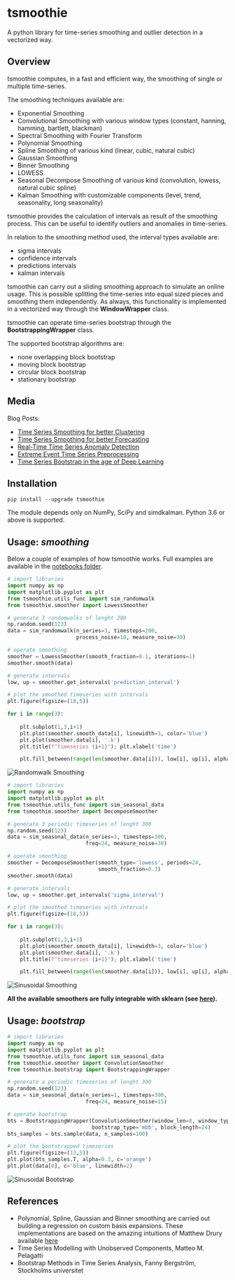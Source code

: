 # tsmoothie

A python library for time-series smoothing and outlier detection in a vectorized way.

## Overview

tsmoothie computes, in a fast and efficient way, the smoothing of single or multiple time-series. 

The smoothing techniques available are:

- Exponential Smoothing
- Convolutional Smoothing with various window types (constant, hanning, hamming, bartlett, blackman)
- Spectral Smoothing with Fourier Transform
- Polynomial Smoothing 
- Spline Smoothing of various kind (linear, cubic, natural cubic) 
- Gaussian Smoothing 
- Binner Smoothing 
- LOWESS 
- Seasonal Decompose Smoothing of various kind (convolution, lowess, natural cubic spline)
- Kalman Smoothing with customizable components (level, trend, seasonality, long seasonality) 

tsmoothie provides the calculation of intervals as result of the smoothing process. This can be useful to identify outliers and anomalies in time-series.

In relation to the smoothing method used, the interval types available are:

- sigma intervals
- confidence intervals
- predictions intervals
- kalman intervals

tsmoothie can carry out a sliding smoothing approach to simulate an online usage. This is possible splitting the time-series into equal sized pieces and smoothing them independently. As always, this functionality is implemented in a vectorized way through the **WindowWrapper** class.

tsmoothie can operate time-series bootstrap through the **BootstrappingWrapper** class.

The supported bootstrap algorithms are:

- none overlapping block bootstrap
- moving block bootstrap
- circular block bootstrap
- stationary bootstrap

## Media

Blog Posts:

- [Time Series Smoothing for better Clustering](https://towardsdatascience.com/time-series-smoothing-for-better-clustering-121b98f308e8)
- [Time Series Smoothing for better Forecasting](https://towardsdatascience.com/time-series-smoothing-for-better-forecasting-7fbf10428b2)
- [Real-Time Time Series Anomaly Detection](https://towardsdatascience.com/real-time-time-series-anomaly-detection-981cf1e1ca13)
- [Extreme Event Time Series Preprocessing](https://towardsdatascience.com/extreme-event-time-series-preprocessing-90aa59d5630c)
- [Time Series Bootstrap in the age of Deep Learning](https://towardsdatascience.com/time-series-bootstrap-in-the-age-of-deep-learning-b98aa2aa32c4)

## Installation

```shell
pip install --upgrade tsmoothie
```

The module depends only on NumPy, SciPy and simdkalman. Python 3.6 or above is supported.

## Usage: _smoothing_

Below a couple of examples of how tsmoothie works. Full examples are available in the [notebooks folder](https://github.com/cerlymarco/tsmoothie/tree/master/notebooks).

```python
# import libraries
import numpy as np
import matplotlib.pyplot as plt
from tsmoothie.utils_func import sim_randomwalk
from tsmoothie.smoother import LowessSmoother

# generate 3 randomwalks of lenght 200
np.random.seed(123)
data = sim_randomwalk(n_series=3, timesteps=200, 
                      process_noise=10, measure_noise=30)

# operate smoothing
smoother = LowessSmoother(smooth_fraction=0.1, iterations=1)
smoother.smooth(data)

# generate intervals
low, up = smoother.get_intervals('prediction_interval')

# plot the smoothed timeseries with intervals
plt.figure(figsize=(18,5))

for i in range(3):
    
    plt.subplot(1,3,i+1)
    plt.plot(smoother.smooth_data[i], linewidth=3, color='blue')
    plt.plot(smoother.data[i], '.k')
    plt.title(f"timeseries {i+1}"); plt.xlabel('time')

    plt.fill_between(range(len(smoother.data[i])), low[i], up[i], alpha=0.3)
```

![Randomwalk Smoothing](https://raw.githubusercontent.com/cerlymarco/tsmoothie/master/imgs/randomwalk_smoothing.png)

```python
# import libraries
import numpy as np
import matplotlib.pyplot as plt
from tsmoothie.utils_func import sim_seasonal_data
from tsmoothie.smoother import DecomposeSmoother

# generate 3 periodic timeseries of lenght 300
np.random.seed(123)
data = sim_seasonal_data(n_series=3, timesteps=300, 
                         freq=24, measure_noise=30)

# operate smoothing
smoother = DecomposeSmoother(smooth_type='lowess', periods=24,
                             smooth_fraction=0.3)
smoother.smooth(data)

# generate intervals
low, up = smoother.get_intervals('sigma_interval')

# plot the smoothed timeseries with intervals
plt.figure(figsize=(18,5))

for i in range(3):
    
    plt.subplot(1,3,i+1)
    plt.plot(smoother.smooth_data[i], linewidth=3, color='blue')
    plt.plot(smoother.data[i], '.k')
    plt.title(f"timeseries {i+1}"); plt.xlabel('time')

    plt.fill_between(range(len(smoother.data[i])), low[i], up[i], alpha=0.3)
```

![Sinusoidal Smoothing](https://raw.githubusercontent.com/cerlymarco/tsmoothie/master/imgs/sinusoidal_smoothing.png)

**All the available smoothers are fully integrable with sklearn (see [here](https://github.com/cerlymarco/tsmoothie/blob/master/notebooks/sklearn-wrapper.ipynb)).**

## Usage: _bootstrap_

```python
# import libraries
import numpy as np
import matplotlib.pyplot as plt
from tsmoothie.utils_func import sim_seasonal_data
from tsmoothie.smoother import ConvolutionSmoother
from tsmoothie.bootstrap import BootstrappingWrapper

# generate a periodic timeseries of lenght 300
np.random.seed(123)
data = sim_seasonal_data(n_series=1, timesteps=300, 
                         freq=24, measure_noise=15)

# operate bootstrap
bts = BootstrappingWrapper(ConvolutionSmoother(window_len=8, window_type='ones'), 
                           bootstrap_type='mbb', block_length=24)
bts_samples = bts.sample(data, n_samples=100)

# plot the bootstrapped timeseries
plt.figure(figsize=(13,5))
plt.plot(bts_samples.T, alpha=0.3, c='orange')
plt.plot(data[0], c='blue', linewidth=2)
```

![Sinusoidal Bootstrap](https://raw.githubusercontent.com/cerlymarco/tsmoothie/master/imgs/sinusoidal_bootstrap.png)

## References

- Polynomial, Spline, Gaussian and Binner smoothing are carried out building a regression on custom basis expansions. These implementations are based on the amazing intuitions of Matthew Drury available [here](https://github.com/madrury/basis-expansions/blob/master/examples/comparison-of-smoothing-methods.ipynb)
- Time Series Modelling with Unobserved Components, Matteo M. Pelagatti
- Bootstrap Methods in Time Series Analysis, Fanny Bergström, Stockholms universitet

